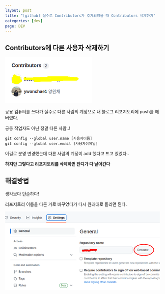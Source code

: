 ```yaml
---
layout: post
title: "[github] 실수로 Contributors가 추가되었을 때 Contributors 삭제하기"
categories: [dev]
page: DEV
---
```


## Contributors에 다른 사용자 삭제하기

<p align="central">
	<img src="../attachment/230420/contributor.png">
</p>

공용 컴퓨터를 쓰다가 실수로 다른 사람의 계정으로 내 블로그 리포지토리에 push를 해버렸다.

공동 작업자도 아닌 정말 다른 사람..!

```
git config --global user.name [사용자이름]
git config --global user.email [사용자이메일]
```

이걸로 분명 변경했는데 다른 사람의 계정이 add 했다고 뜨고 있었다..

**하지만 그렇다고 리포지토리를 삭제하면 잔디가 다 날아간다**

## 해결방법

생각보다 단순하다!

리포지토리 이름을 다른 거로 바꾸었다가 다시 원래대로 돌리면 된다.

<p align="central">
	<img src="../attachment/230420/rename.png">
</p>
